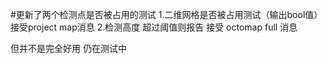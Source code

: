#更新了两个检测点是否被占用的测试
1.二维网格是否被占用测试（输出bool值） 接受project map消息
2.检测高度 超过阈值则报告 接受 octomap full 消息

但并不是完全好用 仍在测试中
